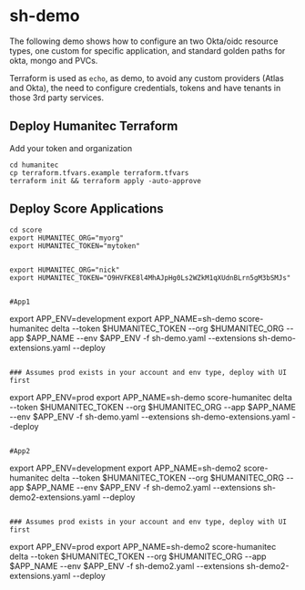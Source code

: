 # sh-demo

The following demo shows how to configure an two Okta/oidc resource types, one custom for specific application, and standard golden paths for okta, mongo and PVCs.

Terraform is used as `echo`, as demo, to avoid any custom providers (Atlas and Okta), the need to configure credentials, tokens and have tenants in those 3rd party services.


## Deploy Humanitec Terraform
Add your token and organization
```
cd humanitec
cp terraform.tfvars.example terraform.tfvars
terraform init && terraform apply -auto-approve
```

## Deploy Score Applications

```
cd score
export HUMANITEC_ORG="myorg"
export HUMANITEC_TOKEN="mytoken"


export HUMANITEC_ORG="nick"
export HUMANITEC_TOKEN="O9HVFKE8l4MhAJpHg0Ls2WZkM1qXUdnBLrn5gM3bSMJs"


#App1
```
export APP_ENV=development
export APP_NAME=sh-demo
score-humanitec delta --token $HUMANITEC_TOKEN --org $HUMANITEC_ORG --app $APP_NAME --env $APP_ENV -f sh-demo.yaml --extensions sh-demo-extensions.yaml --deploy
```

### Assumes prod exists in your account and env type, deploy with UI first
```
export APP_ENV=prod
export APP_NAME=sh-demo
score-humanitec delta --token $HUMANITEC_TOKEN --org $HUMANITEC_ORG --app $APP_NAME --env $APP_ENV -f sh-demo.yaml --extensions sh-demo-extensions.yaml --deploy
```

#App2
```
export APP_ENV=development
export APP_NAME=sh-demo2
score-humanitec delta --token $HUMANITEC_TOKEN --org $HUMANITEC_ORG --app $APP_NAME --env $APP_ENV -f sh-demo2.yaml --extensions sh-demo2-extensions.yaml --deploy
```

### Assumes prod exists in your account and env type, deploy with UI first
```
export APP_ENV=prod
export APP_NAME=sh-demo2
score-humanitec delta --token $HUMANITEC_TOKEN --org $HUMANITEC_ORG --app $APP_NAME --env $APP_ENV -f sh-demo2.yaml --extensions sh-demo2-extensions.yaml --deploy
```

